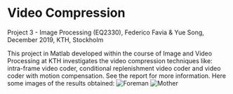 # Video Compression

Project 3 - Image Processing (EQ2330), Federico Favia & Yue Song, December 2019, KTH, Stockholm

This project in Matlab developed within the course of Image and Video Processing at KTH investigates the video compression techniques like: intra-frame video coder, conditional replenishment video coder and video coder with motion compensation. See the report for more information. Here some images of the results obtained:
![Foreman](https://github.com/favia96/project_3_image_proc/blob/master/report/repl_foreman.jpg)
![Mother](https://github.com/favia96/project_3_image_proc/blob/master/report/repl_mother.jpg)
